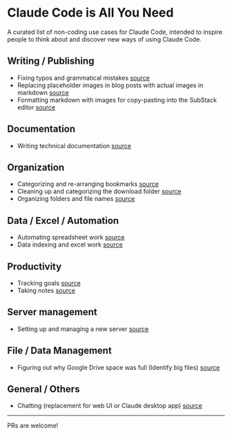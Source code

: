 # Claude Code is All You Need

A curated list of non-coding use cases for Claude Code, intended to inspire people to think about and discover new ways of using Claude Code.

## Writing / Publishing

- Fixing typos and grammatical mistakes [source](https://x.com/paradite_/status/1957105677937033625)
- Replacing placeholder images in blog posts with actual images in markdown [source](https://x.com/paradite_/status/1957105677937033625)
- Formatting markdown with images for copy-pasting into the SubStack editor [source](https://x.com/paradite_/status/1957105677937033625)

## Documentation

- Writing technical documentation [source](https://www.linkedin.com/pulse/from-week-long-30-minute-process-how-claude-code-our-technical-john-bhfvc/)

## Organization

- Categorizing and re-arranging bookmarks [source](https://x.com/im_benhur/status/1957441383645552919)
- Cleaning up and categorizing the download folder [source](https://x.com/sebish/status/1957395206275285227)
- Organizing folders and file names [source](https://x.com/Nimish_says/status/1957354900180095134)

## Data / Excel / Automation

- Automating spreadsheet work [source](https://x.com/danteocualesjr/status/1957279975784288387)
- Data indexing and excel work [source](https://www.reddit.com/r/ClaudeAI/comments/1n4jivt/not_a_programmer_but_claude_code_literally_saves/)

## Productivity

- Tracking goals [source](https://x.com/thomasthecosmic/status/1957388434332344610)
- Taking notes [source](https://x.com/thomasthecosmic/status/1957388434332344610)

## Server management

- Setting up and managing a new server [source](https://x.com/thomasthecosmic/status/1957388434332344610)

## File / Data Management

- Figuring out why Google Drive space was full (Identify big files) [source](https://www.reddit.com/r/gsuite/comments/1n6for6/my_google_drive_was_mysteriously_full_so_i_built/)

## General / Others

- Chatting (replacement for web UI or Claude desktop app) [source](https://x.com/asankhaya/status/1957287825943970098)

---

PRs are welcome!
